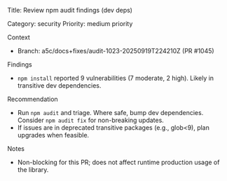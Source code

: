 Title: Review npm audit findings (dev deps)

Category: security
Priority: medium priority

Context

- Branch: a5c/docs+fixes/audit-1023-20250919T224210Z (PR #1045)

Findings

- `npm install` reported 9 vulnerabilities (7 moderate, 2 high). Likely in transitive dev dependencies.

Recommendation

- Run `npm audit` and triage. Where safe, bump dev dependencies. Consider `npm audit fix` for non-breaking updates.
- If issues are in deprecated transitive packages (e.g., glob<9), plan upgrades when feasible.

Notes

- Non-blocking for this PR; does not affect runtime production usage of the library.
